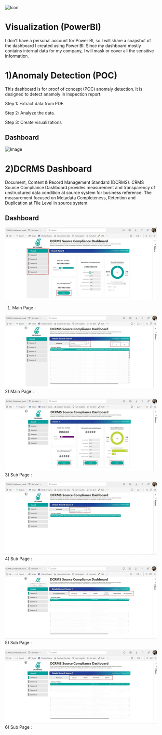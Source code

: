 ![Icon](https://github.com/Fauzanpaimen/Visualization-PowerBI-/blob/main/Image/icon.jpg)

# Visualization (PowerBI)



I don't have a personal account for Power BI, so I will share a snapshot of the dashboard I created using Power BI. Since my dashboard mostly contains internal data for my company, I will mask or cover all the sensitive information.



# 1)Anomaly Detection (POC)

This dashboard is for proof of concept (POC) anomaly detection. It is designed to detect anamoly in Inspection report.

Step 1: Extract data from PDF.

Step 2: Analyze the data.

Step 3: Create visualizations

## Dashboard

![Image](https://github.com/Fauzanpaimen/Visualization-PowerBI-/blob/main/Image/Anomaly.jpg)




# 2)DCRMS Dashboard

Document, Content & Record Management Standard (DCRMS). CRMS Source Compliance Dashboard provides measurement and transparency of unstructured data condition at source system for business reference. The measurement focused on Metadata Completeness, Retention and Duplication at File Level in source system.

## Dashboard

![Image](https://github.com/Fauzanpaimen/Visualization-PowerBI/blob/main/Image/DCRMS01.jpg)
1) Main Page : 

![Image](https://github.com/Fauzanpaimen/Visualization-PowerBI/blob/main/Image/DCRMS02.jpg)
2) Main Page : 

![Image](https://github.com/Fauzanpaimen/Visualization-PowerBI/blob/main/Image/DCRMS03.jpg)
3) Sub Page :

![Image](https://github.com/Fauzanpaimen/Visualization-PowerBI/blob/main/Image/DCRMS04.jpg)
4) Sub Page :

![Image](https://github.com/Fauzanpaimen/Visualization-PowerBI/blob/main/Image/DCRMS05.jpg)
5) Sub Page :

![Image](https://github.com/Fauzanpaimen/Visualization-PowerBI/blob/main/Image/DCRMS06.jpg)
6) Sub Page :




